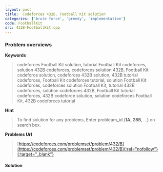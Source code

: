 ```yaml
---
layout: post
title:  Codeforces 432B. Football Kit solution
categories: ['brute force', 'greedy', 'implementation']
code: FootballKit
src: 432B-FootballKit.cpp
---
```

### **Problem overviews**

**Keywords**
> codeforces Football Kit solution, tutorial Football Kit codeforces, solution 432B codeforces, codeforces solution 432B, Football Kit codeforce solution, codeforces 432B solution, 432B tutorial codeforces, Football Kit codeforces tutorial, solution Football Kit codeforces, codeforces solution Football Kit, tutorial 432B codeforces, solution codeforces 432B, Football Kit tutorial codeforces, 432B codeforce solution, solution codeforces Football Kit, 432B codeforces tutorial

**Hint**
> To find solution for any problems, Enter probleam_id (**1A, 28B**, ...) on search box. 

**Problems Url**
> [https://codeforces.com/problemset/problem/432/B](https://codeforces.com/problemset/problem/432/B){:rel="nofollow"}{:target="_blank"}

#### **Solution**



